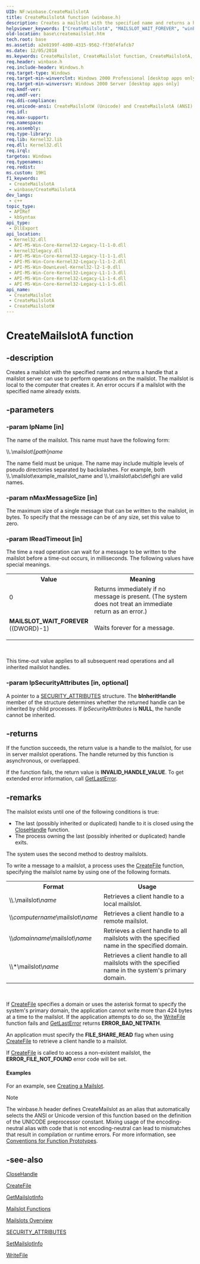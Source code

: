 ```yaml
---
UID: NF:winbase.CreateMailslotA
title: CreateMailslotA function (winbase.h)
description: Creates a mailslot with the specified name and returns a handle that a mailslot server can use to perform operations on the mailslot. (ANSI)
helpviewer_keywords: ["CreateMailslotA", "MAILSLOT_WAIT_FOREVER", "winbase/CreateMailslotA"]
old-location: base\createmailslot.htm
tech.root: base
ms.assetid: a2e8199f-4d00-4315-9562-ff30f4fafcb7
ms.date: 12/05/2018
ms.keywords: CreateMailslot, CreateMailslot function, CreateMailslotA, CreateMailslotW, MAILSLOT_WAIT_FOREVER, _win32_createmailslot, base.createmailslot, winbase/CreateMailslot, winbase/CreateMailslotA, winbase/CreateMailslotW
req.header: winbase.h
req.include-header: Windows.h
req.target-type: Windows
req.target-min-winverclnt: Windows 2000 Professional [desktop apps only]
req.target-min-winversvr: Windows 2000 Server [desktop apps only]
req.kmdf-ver: 
req.umdf-ver: 
req.ddi-compliance: 
req.unicode-ansi: CreateMailslotW (Unicode) and CreateMailslotA (ANSI)
req.idl: 
req.max-support: 
req.namespace: 
req.assembly: 
req.type-library: 
req.lib: Kernel32.lib
req.dll: Kernel32.dll
req.irql: 
targetos: Windows
req.typenames: 
req.redist: 
ms.custom: 19H1
f1_keywords:
 - CreateMailslotA
 - winbase/CreateMailslotA
dev_langs:
 - c++
topic_type:
 - APIRef
 - kbSyntax
api_type:
 - DllExport
api_location:
 - Kernel32.dll
 - API-MS-Win-Core-Kernel32-Legacy-l1-1-0.dll
 - kernel32legacy.dll
 - API-MS-Win-Core-Kernel32-Legacy-l1-1-1.dll
 - API-MS-Win-Core-Kernel32-Legacy-l1-1-2.dll
 - API-MS-Win-DownLevel-Kernel32-l2-1-0.dll
 - API-MS-Win-Core-Kernel32-Legacy-L1-1-3.dll
 - API-MS-Win-Core-Kernel32-Legacy-L1-1-4.dll
 - API-MS-Win-Core-Kernel32-Legacy-L1-1-5.dll
api_name:
 - CreateMailslot
 - CreateMailslotA
 - CreateMailslotW
---
```


# CreateMailslotA function


## -description

Creates a mailslot with the specified name and returns  a handle that a mailslot server can use to perform operations on the mailslot. The mailslot is local to the computer that creates it. An error occurs if a mailslot with the specified name already exists.

## -parameters

### -param lpName [in]

The name of the mailslot. This name must have the following form:

\\\\.\mailslot\\[<i>path</i>]<i>name</i>

The name field must be unique. The name may include multiple levels of pseudo directories separated by backslashes. For example, both \\\\.\mailslot\example_mailslot_name and \\\\.\mailslot\abc\def\ghi are valid names.

### -param nMaxMessageSize [in]

The maximum size of a single message that can be written to the mailslot, in bytes. To specify that the message can be of any size, set this value to zero.

### -param lReadTimeout [in]

The time a read operation can wait for a message to be written to the mailslot before a time-out occurs, in milliseconds. The following values have special meanings.

<table>
<tr>
<th>Value</th>
<th>Meaning</th>
</tr>
<tr>
<td width="40%">
<dl>
<dt>0</dt>
</dl>
</td>
<td width="60%">
Returns immediately if no message is present. (The system does not treat an immediate return as an error.)

</td>
</tr>
<tr>
<td width="40%"><a id="MAILSLOT_WAIT_FOREVER"></a><a id="mailslot_wait_forever"></a><dl>
<dt><b>MAILSLOT_WAIT_FOREVER</b></dt>
<dt>((DWORD)-1)</dt>
</dl>
</td>
<td width="60%">
Waits forever for a message.

</td>
</tr>
</table>
 

This time-out value applies to all subsequent read operations and all inherited mailslot handles.

### -param lpSecurityAttributes [in, optional]

A pointer to a 
<a href="/previous-versions/windows/desktop/legacy/aa379560(v=vs.85)">SECURITY_ATTRIBUTES</a> structure. The <b>bInheritHandle</b> member of the structure determines whether the returned handle can be inherited by child processes. If <i>lpSecurityAttributes</i> is <b>NULL</b>, the handle cannot be inherited.

## -returns

If the function succeeds, the return value is a handle to the mailslot, for use in server mailslot operations.  The handle returned by this function is asynchronous, or overlapped.

If the function fails, the return value is <b>INVALID_HANDLE_VALUE</b>. To get extended error information, call 
<a href="/windows/desktop/api/errhandlingapi/nf-errhandlingapi-getlasterror">GetLastError</a>.

## -remarks

The mailslot exists until one of the following conditions is true:

<ul>
<li>The last (possibly inherited or duplicated) handle to it is closed using the 
<a href="/windows/desktop/api/handleapi/nf-handleapi-closehandle">CloseHandle</a> function.</li>
<li>The process owning the last (possibly inherited or duplicated) handle exits.</li>
</ul>
The system uses the second method to destroy mailslots.

To write a message to a mailslot, a process uses the 
<a href="/windows/desktop/api/fileapi/nf-fileapi-createfilea">CreateFile</a> function, specifying the mailslot name by using one of the following formats.

<table>
<tr>
<th>Format</th>
<th>Usage</th>
</tr>
<tr>
<td>\\.\mailslot&#92;<i>name</i></td>
<td>Retrieves a client handle to a local mailslot.</td>
</tr>
<tr>
<td>&#92;&#92;<i>computername</i>\mailslot&#92;<i>name</i></td>
<td>Retrieves a client handle to a remote mailslot.</td>
</tr>
<tr>
<td>&#92;&#92;<i>domainname</i>\mailslot&#92;<i>name</i></td>
<td>Retrieves a client handle to all mailslots with the specified name in the specified domain.</td>
</tr>
<tr>
<td>\\*\mailslot&#92;<i>name</i></td>
<td>Retrieves a client handle to all mailslots with the specified name in the system's primary domain.</td>
</tr>
</table>
 

If <a href="/windows/desktop/api/fileapi/nf-fileapi-createfilea">CreateFile</a> specifies a domain or uses the asterisk format to specify the system's primary domain, the application cannot write more than 424 bytes at a time to the mailslot. If the application attempts to do so, the <a href="/windows/desktop/api/fileapi/nf-fileapi-writefile">WriteFile</a> function fails and 
<a href="/windows/desktop/api/errhandlingapi/nf-errhandlingapi-getlasterror">GetLastError</a> returns <b>ERROR_BAD_NETPATH</b>.

An application must specify the <b>FILE_SHARE_READ</b> flag when using <a href="/windows/desktop/api/fileapi/nf-fileapi-createfilea">CreateFile</a> to retrieve a client handle to a mailslot.

If <a href="/windows/desktop/api/fileapi/nf-fileapi-createfilea">CreateFile</a> is called to access a non-existent mailslot, the  <b>ERROR_FILE_NOT_FOUND</b> error code will be set. 


#### Examples

For an example, see 
<a href="/windows/desktop/ipc/creating-a-mailslot">Creating a Mailslot</a>.

<div class="code"></div>




> [!NOTE]
> The winbase.h header defines CreateMailslot as an alias that automatically selects the ANSI or Unicode version of this function based on the definition of the UNICODE preprocessor constant. Mixing usage of the encoding-neutral alias with code that is not encoding-neutral can lead to mismatches that result in compilation or runtime errors. For more information, see [Conventions for Function Prototypes](/windows/win32/intl/conventions-for-function-prototypes).

## -see-also

<a href="/windows/desktop/api/handleapi/nf-handleapi-closehandle">CloseHandle</a>



<a href="/windows/desktop/api/fileapi/nf-fileapi-createfilea">CreateFile</a>



<a href="/windows/desktop/api/winbase/nf-winbase-getmailslotinfo">GetMailslotInfo</a>



<a href="/windows/desktop/ipc/mailslot-functions">Mailslot Functions</a>



<a href="/windows/desktop/ipc/mailslots">Mailslots Overview</a>



<a href="/previous-versions/windows/desktop/legacy/aa379560(v=vs.85)">SECURITY_ATTRIBUTES</a>



<a href="/windows/desktop/api/winbase/nf-winbase-setmailslotinfo">SetMailslotInfo</a>



<a href="/windows/desktop/api/fileapi/nf-fileapi-writefile">WriteFile</a>
